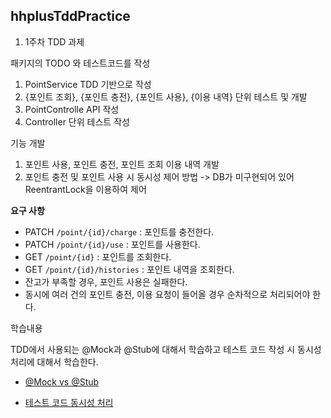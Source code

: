 
## hhplusTddPractice

1. 1주차 TDD 과제


패키지의 TODO 와 테스트코드를 작성
1. PointService TDD 기반으로 작성
2. {포인트 조회}, {포인트 충전}, {포인트 사용}, {이용 내역} 단위 테스트 및 개발
3. PointControlle API 작성
4. Controller 단위 테스트 작성

기능 개발
1. 포인트 사용, 포인트 충전, 포인트 조회 이용 내역 개발
2. 포인트 충전 및 포인트 사용 시 동시성 제어 방법 -> DB가 미구현되어 있어 ReentrantLock을 이용하여 제어


**요구 사항**

- PATCH  `/point/{id}/charge` : 포인트를 충전한다.
- PATCH `/point/{id}/use` : 포인트를 사용한다.
- GET `/point/{id}` : 포인트를 조회한다.
- GET `/point/{id}/histories` : 포인트 내역을 조회한다.
- 잔고가 부족할 경우, 포인트 사용은 실패한다.
- 동시에 여러 건의 포인트 충전, 이용 요청이 들어올 경우 순차적으로 처리되어야 한다.


학습내용


TDD에서 사용되는 @Mock과 @Stub에 대해서 학습하고 테스트 코드 작성 시 동시성 처리에 대해서 학습한다.

 - [@Mock vs @Stub](https://azderica.github.io/00-test-mock-and-stub/)

 - [테스트 코드 동시성 처리](https://sigridjin.medium.com/weekly-java-%EA%B0%84%EB%8B%A8%ED%95%9C-%EC%9E%AC%EA%B3%A0-%EC%8B%9C%EC%8A%A4%ED%85%9C%EC%9C%BC%EB%A1%9C-%ED%95%99%EC%8A%B5%ED%95%98%EB%8A%94-%EB%8F%99%EC%8B%9C%EC%84%B1-%EC%9D%B4%EC%8A%88-9daa85155f66)
